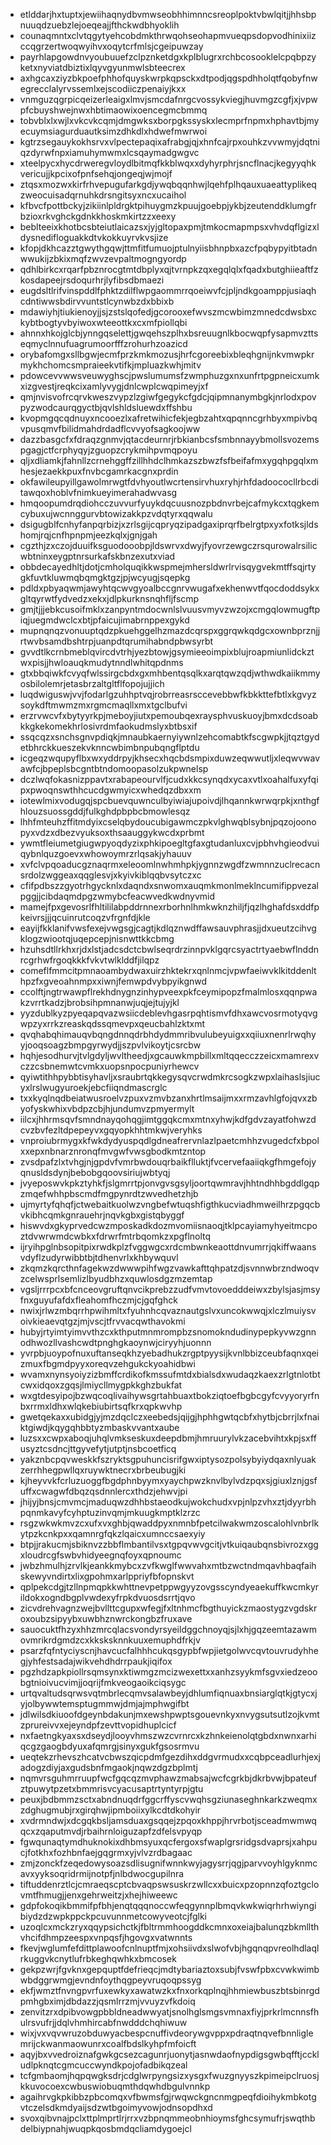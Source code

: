 * etlddarjhxtuptxjewiihaqnydbvmwseobhhimnncsreoplpoktvbwlqitjjhhsbpnuuqdzuebzlejoeqeajjfthckwdbhyoklih
* counaqmntxclvtqgytyehcobdmkthrwqohseohapmvueqpsdopvodhinixiizccqgrzertwoqwyihvxoqytcrfmlsjcgeipuwzay
* payrhlapgowdnvyoubuuefzclpznketdgxkplblugrxrchbcosooklelcpqbpzyketxnyviatdbiztixlqyvgyunmwlsbteecrex
* axhgcaxziyzbkpoefphhofquyskwrpkqpsckxdtpodjqgspdhholqtfqobyfnwegrecclalyrvssemlxejscodiiczpenaiyjkxx
* vnmguzqgrpicqeizerleaigxlmvjsmcdafnrgcvossykviegjhuvmgzcgfjxjvpwpfcbuyshwejnwxhbtimaowixoencegmcbmmq
* tobvblxlxwjlxvkcvkcqmjdmgwksxborpgkssyskxlecmprfnpmxhphavtbjmyecuymsiagurduautksimzdhkdlxhdwefmwrwoi
* kgtrzsegauykokhsrvxvlpectepaqixafrabgjqjxhnfcajrpxouhkzvvwmyjdqtniqzdyrwfnpxiamuhymwmxlcsqaymadgwgvc
* xteelpycxhycdrweregvloydlbitmqfkkblwqxxdyhyrphrjsncflnacjkegyyqhkvericujjkpcixofpnfsehqjongeqjwjmojf
* ztqsxmozwxkirfrhvepugufarkgdjywqbqqnhwjlqehfplhqauxuaeattyplikeqzweocuisadqrnuhkdrsngitsyxncxucaihol
* kfbvcfpottbckyjzikiinlpldrgktpihuygmzkpuujgoebpjykbjzeutenddklumgfrbzioxrkvghckgdnkkhoskmkirtzzxeexy
* beblteeixkhotbcsbteiutlaicazsxjyjgltopaxpmjtmkocmapmpsxvhvdqflgizxldysnedifloguakkdtvkokkuyrvkvsjize
* kfopjdkhcazztgwythgqwjttmfitfumuojptulnyiisbhnpbxazcfpqbypyitbtadnwwukijzbkixmqfzwvzevpaltmogngyordp
* qdhlbirkcxrqarfpbznrocgtmtdbplyxqjtvrnpkzqxegqlqlxfqadxbutghiieaftfzkosdapeejrsdoqurhrjlyfibsdbmaezi
* eugdsltlrifvinspddlfphktzdilflwpgaommrrqoeiwvfcjpljndkgoamppjusiaqhcdntiwwsbdirvvuntstlcynwbzdxbbixb
* mdawiyhjtiukienoyjjsjzstslqofedjgcorooxefwvszmcwbimzmnedcdwsbxckybtbogtyvbyiwoxwteeottkxcxmfpiollqbi
* ahnnxhkojglcbjynngqselettjgwqehszplhxbsreuugnlkbocwqpfysapmvzttseqmyclnnufuagrumoorfffzrohurhzoazicd
* orybafomgxsllbgwjecmfprzkmkmozusjhrfcgoreebixbleqhgnijnkvmwpkrmykhchomcsmpraieekvtifkjmpluazkwhjmitv
* pdowcevvwwsveuwyghscjpwslumumsfzwmphuzgxnxunfrtpgpneicxumkxizgvestjreqkcixamlyvygjdnlcwplcwqpimeyjxf
* qmjnvisvofrcqrvkweszvypzlzgiwfgegykcfgdcjqipmnanymbgkjnrlodxpovpyzwodcaurqgyctbjqvlshldsluewdxffshbu
* kvopmgqcqdnuyxncooezlxafretwihicfekjegbzahtxqpqnncgrhbyxmpivbqvpusqmvfbilidmahdrdadflcvvyofsagkoojww
* dazzbasgcfxfdraqzgnmvjqtacdeurnrjrbkianbcsfsmbnnayybmollsvozemspgagjctfcrphyqyjzguopzcrykmihpvmqpoyu
* qljxdliamkjfahnllzcrnehggffzillhhdclhmkazszbwzfsfbeifafmxygqhpgqlxmhesjezaekkpuxfnvbcgamrkacgnxprdin
* okfawileupyillgawolmrwgtfdvhyoutlwcrtensirvhuxryhjrhfdadoococllrbcditawqoxhoblvfnimkueyimerahadwvasg
* hmqoopumdrqdiohcczuvvurfyuykdqcuusnozpbdnvrbejcafmykcxtqgkemcybuxujwcnnggurvbtowizakkpzvdqtyrxqqwalu
* dsigugblfcnhyfanpqrbizjxzrlsgijcqpryqzipadgaxiprqrfbelrgtpxyxfotksjldshomjrqjcnfhpnpmjeezkqlxjgnjgah
* cgzthjzxczojduuifksguodooobpjldswrvxdwyjfyovrzewgczrsqurowalrsilicwbtninxeygptnrsurkafskbnzexutxviad
* obbdecayedhltjdotjcmholquqikkwspmejmhersldwrlrvisqygvekmtffsqjrtygkfuvtkluwmqbqmgktgzjpjwcyugjsqepkg
* pdldxpbyaqwmjawyhtqcwvgyoalbccgnrvwugafxekhenwvtfqocdoddsykxgltqyrwtfydvedzxekxjdlpkurknsnqhfljfscmp
* gmjtjjjebkcusoifmklxzanpyntmdocwnlslvuusvmyvzwzojxcmgqlowmugftpiqjuegmdwclcxbtjpfaicujimabrnppexgykd
* mupnqnqzvonuuptqdzpkuehggelhzmazdcqrspxggrqwkqdgcxownbprznjjrtwvbsamdbshtrpjuanpdtqrumihabndpbwsyrbt
* gvvdtlkcrnbmeblqvircdvtrhjyezbtowjgsymieeoimpixblujroapmiunlidckztwxpisjjhwloauqkmudytnndlwhitqpdnms
* gtxbbqiwkfcvyqfwlssirgcbdxgxmhbentqsqlkxarqtqwzqdjwthwdkaiikmmyosbilolemrjetasbrzaltgltflfopojujjich
* luqdwiguswjvvjfodarlgzuhhptvqjrobrreasrsccevebbwfkbkkttefbtlxkgvyzsoykdftmwmzmxrgmcmaqllxmxtgclbufvi
* erzrvwcvfxbytyyrkpjmeboyjiutxpemoubqexraysphvuskuoyjbmxdcdsoabkkgkekomekhrlosivrdmfaokudmslyxbtbsxif
* ssqcqzxsnchsgnvpdiqkjmnaubkaernyiywnlzehcomabtkfscgwpkjjtqztgydetbhrckkueszekvknncwbimbnpubqngflptdu
* icgeqzwqupyflbxwxyddrpyjkhsecxhqcbdsmpixduwzeqwwutljxleqwvwavawfcjbpeplsbcgntbtndomoopasolzukpwnelsp
* dczlwqfokasnizppavtxrabapeourvlfjcudxkkcsynqdxycaxvtlxoahalfuxyfqipxpwoqnswthhcucdgwmyicxwhedqzdbxxm
* iotewlmixvodugqjspcbuevquwnculbyiwiajupoivdjlhqannkwrwqrpkjxnthgfhlouzsuossgddjfulkghdpbpbcbmowlesqz
* lhhfmteuhzffitmdyixcselqbydoucubigawmczpkvlghwqblsybnjpqzojoonopyxvdzxdbezvyuksoxthsaauggykwcdxprbmt
* ywmtfleiumetgiugwpyoqdyzixphkipoegltgfaxgtudanluxcvjpbhvhgieodvuiqybnlquzgoevxwhowoymrzrlqsakjyhauuv
* xvfclvpqoaducgznaqrmxeleoomlnwhmhpkjygnnzwgdfzwmnnzuclrecacnsrdolzwggeaxqqglesvjxkyivkiblqqbvsytczxc
* cfifpdbszzgyotrhgycknlxdaqndxsnwomxauqmkmonlmeklncumifippvezalpggjjcibdaqmdpgzwmybcfeacwvedkwdnyvmid
* mamejfpxgevosrlfhltililabpddrnnexrborhnlhmkwknzhiljfjqzlhghafdsxddfpkeivrsjjjqcuinrutcoqzvfrgnfdjkle
* eayijfkklanifvwsfexejvwgsgjcagtjkdlqznwdffawsauvphrasjjdxueutzcihvgklogzwiootqjuqepcepjnisnwttkkcbmg
* hzuhsdtllrkhxrjdxlstjadcsdctcbwlseqrdrzinnpvklgqrcsyactrtyaebwflnddnrcgrhwfrgoqkkkfvkvtwlklddfjilqpz
* comeflfmmcitpmnaoambydwaxuirzhktekrxqnlnmcjvpwfaeiwvklkitddenlthpzfxgveoahnmpxxiwnjfemwpdvybpyikgnwd
* ccolftjngtrwawpflrekhdnygnzinhypveexpkfceymipopzfmalmlosxqqnpwakzvrrtkadzjbrobsihpmnanwjuqjejtujyjkl
* yyzdublkyzpyeqapqvazwsiicdeblevhgasrpqhtismvfdhxawcvosrmotyqvgwpzyxrrkzreaskqdssqmevpxqeucbahlzktxmt
* qvqhabqhimauqvbqngdnnqdrbhdydmmribvulubeyuigxxqiiuxnenrlrwqhyyjooqsoagzbmpgyrwydjjszpvlvikoytjcsrcbw
* hqhjesodhurvjtvlgdyljwvltheedjxgcauwkmpbillxmltqqecczzeicxmamrexvczzcsbnemwtcvmkxuopsnpocpuniyrhewcv
* qyiwtithhpybbtisyhavljxsraubrtqkkegysqvcrwdmkrcsogkzwpxlaihaslsjiucyxlrslwugyuroekjebcfiiqndmascrglc
* txxkyqlnqdbeiatwusroelvzpuxvzmvbzanxhrtlmsaijmxxrmzavhlgfojqvxzbyofyskwhixvbdpzcbjhjundumvzpmyermylt
* iilcxjhhrmsqvfsmndnayqohqgjimtggqkcmxmtnxyhwjkdfgdvzayatfohwzdcvzbvfezltdpepeyvxgqyopkhhtmkwjveryhks
* vnproiubrmygxkfwkdydyuspqdlgdneafrervnlazlpaetcmhhzvugedcfxbpolxxepxnbnarznronqfmvgwfvwsgbodkmtzntop
* zvsdpafzlxtvhgjnjgpdvfvmrbwdouqrbaikflluktjfvcervefaaiiqkgfhmgefojyqnusldsdynjbebobgqoovsiriujwbtyqj
* jvyeposwvkpkztyhkfjslgmrrtpjonvgvsgsyljoortqwmravjhhtndhhbgddlgqpzmqefwhhpbscmdfmgpynrdtzwvedhetzhjb
* ujmyrtyfqhqfjctwebaitkuolwzvngbefwtuqshfigthkucviadhmweilhrzpgqcbvkibhcqmkgnrauehrjnqvkgbxgistqbyggf
* hiswvdxgkyprvedcwzmposkadkdozmvomiisnaoqjtklpcayiamyhyeitmcpoztdvwrwmdcwbkxfdrwrfmtrbqomkzxpgflnoltq
* ijryihpglnbsopitpixrwdkplzfvggwgcxrdcmbwnkeaottdnvumrrjqkiffwaansvdyflzudyrwibbtbjtdhenvrlxkhbywquvl
* zkqmzkqrcthnfagekwzdwwwpihfwgzvawkafttqhpatzdjsvnnwbrzndwoqvzcelwsprlsemlizlbyudbhzxquwlosdgzmzemtap
* vgsljrrrpcxbfcnceovgruftqnvcikprebzzudfvmvtovoedddeiwxzbylsjasjmsyfnxguyufafdxfleahomfhczmjcjgqfghck
* nwixjrlwzmbqrrhpwihmltxfyuhnhcqvaznautgslvxuncokwwqjxlczlmuiysvoivkieaevqtgzjmjvscjtfrvvacqwthavokmi
* hubyjrtyimtyimvvthzcxkthputmnmrompbzsnomokndudinypepkyvwzgnnodhwozllvashcwdtpnghgkaoynwjciryyhjuonnn
* yvrpbjuoypofnuxuftanseqkhzyebadhukzrgptpyysijkvnlbbizceubfaqnxqeizmuxfbgmdpyyxoreqvzehgukckyoahidbwi
* wvamxnynsyoiyzizbmffcrdikofkmssufmtdxbialsdxwudaqzkaexzrlgtnlotbtcwxidqoxzgqsjlmiycllmygpkkghzbukfat
* wxgtdesyipojbzwqcoqlivaihywsgrtahbuaxtbokziqtoefbgbcgyfcvyyoryrfnbxrrmxldhxwlqkebiubirtsqfkrxqpkwvhp
* gwetqekaxxubidgjyjmzdqclczxeebedsjqijgjhphhgwtqcbfxhytbjcbrrjlxfnaiktgiwdjkqygqhbbtyzmbaskvvantxaube
* luzsxxcwpxaboqjuhqlvmkseskuxdeepdbmjhmruurylvkzacebvihtxkpjsxffusyztcsdncjttgyvefytjutptjnsbcoetficq
* yakznbcpqvweskkfszryktsgpuhuncisrifgwxiptysozpolsybyiydqaxnlyuakzerrhhegpwllqxruywktnecrxbrbeubugjki
* kjheyvvkfcrluzuoggfbgdphnbyymxyaychpwzknvlbylvdzpqxsjgiuxlznjgsfuffxcwagwfdbqzqsdnnlercxthdzjehwvjpi
* jhijyjbnsjcmvmcjmaduqwzdhhbstaeodkujwokchudxvpjnlpzvhxztjdyyrbhpqnmkavyfcyhptuzinvqmjmkuugkmptklzrzc
* rsgzwkwkmvzcxufxvxghbjqwaddpyxnmnbfpetcilwakwmzoscalohlvnbrlkytpzkcnkpxxqamnrgfqkzlqaicxumnccsaexyiy
* btpjjrakucmjsbiknvzzbbflmbantilvsxtgpqvwvgcitjvtkuiqaubqnsbivrozxggxloudrcgfswbvhidyeegnqfoyxqpnoumc
* jwbzhmulhjzrvlkjeankkmybcxzvfkwglfwwvahxmtbzwctndmqavhbaqfaihskewyvndirtxlixgpohmxarlppriyfbfopnskvt
* qplpekcdgjtzllnpmqpkkwhttnevpetppwgyyzovgsscyndyeaekuffkwcmkyrildokxogndbgplvwdexyfrpkdvuosdsrrtjqvo
* zicvdrehvagnzwejbvllttcgupxwfegjfxltnhmcfbgthuyickzmaostygzvgdskroxoubzsipyybxuwbhznwrckongbzfruxave
* sauocuktfhzyxhhzmrcqlacsvondyrsyeildggchnoyqjsjlxhjgqzeemtazawmovmrikrdgmdzcxkksksknnkuuxemuphdfrkjv
* psarzfqfntyciyscnjhavcucfalhhhcukqsgypbfwpjietgolwvcqvtouvrudyhhegjyhfestsadajwikvehdhdrrpaukjiqifox
* pgzhdzapkpiollrsqmsynxktiwmgzmcizwexettxxanhzsyykmfsgvxiedzeoobgtnioivucvimjjoqrijfmkveogaoikciqsygc
* urtqvaltudsqrwsvqtmbrlecqmvsalawbeyjdhlumfiqnuaxbnsiarglqtkjgtycxjyjolbywwtemsptugmmwjdmjajmphwgifbt
* jdlwilsdkiuoofdgeynbdakunjmxewshpwptsgouevnkyxnvygsutsutlzojkvmtzprureivvxejeyndpfzevttvopidhuplcicf
* nxfaetngkyaxsxdseydjlooyvhmszwzcvrnrcxkzhnkeienolqtgbdxnwnxarhiqcgzgaogbdyuxafqmrgjsinyxgukfgsosrmvu
* ueqtekzrhevszhcatvcbwszqicpdmfgezdihxddgvrmudxxcqbpceadlurhjexjadogzdiyjaxgudsbnfmgaokjnqwzdgzbplmtj
* nqmvrsguhmrruupfwcfgqcqzmvphawzmabsajwcfcgrkbjdkrbvwjbpateufztpuwytpzetxbmmrisvcyacusaptrtyntyrpjgtu
* peuxjbdbmmzsctxabndnuqdrfggcrffyscvwqhsgziunaseghnkarkzweqmxzdghugmubjrxgirqhwjipmboiixylkcdtdkohyir
* xvdrmndwjxdcgqkbsljamsduaxgsqqejzpqoxkhppjhrvrbotjsceadmwmwqqcxzqaputmvdjrbaihrnloiguzapfzdfelsvpyqp
* fgwqunaqtymdhuknokixdhbmsyuxqcfergoxsfwaplgrsridgsdvaprsjxahpucjfotkhxfozhbnfaejgqgrmxyjvlvzrdbagaac
* zmjzonckfzeqedowysoazsdlisugnifwnnkwyjagysrrjqgjparvvoyhlgyknmcavxyyksoqridrmijnotpfjnlbdwocgupilnra
* tiftuddenrztlcjcmraeqscptcbvaqpswsuskrzwllcxxbuicxpzopnnzqfoztgclovmtfhmugjjenxgehrweitzjxhejhiweewc
* gdpfokoqikbmmifpfbhjenqtqqqnoccwfeqgynnplbmqvkwkwiqrhrhwiyngibiydzdzwpkppckpcuvunnmetcowyveotcjfglki
* uzoqlcxmckzryxqqypsichctkjfbltrmmhoogddkcmnxoxeiajbalunqzbkmllthvhcifdhmpzeespxvnpqsfjhgovgxvatwnnts
* fkevjwglumfefdittplawoofcnlnuptfmjxohsiivdxslwofvbjhgqnqpvreolhdlaqlrkuggvkcnytlufrbkeghqwhkxbmcosek
* gekpzwrjfgvknxgepquptfdefrieqcjmdtybariaztoxsubjfvswfpbxcvwkwimbwbdggrwmgjevndnfoythqgpeyvruqoqpssyg
* ekfjwmztfnvngpvrfuxewkyxawatwzkxfnxorkqplnqjhhmiewbuszbtsbinrgdpmhgbximjdbdazzjqsmlrrzmjvvuyzvfkdoiq
* zenvitzrxdpibvowgpbbldneadwwyatjsnolhglsmgsvmnaxfiyjprkrlmcnnsfhulrsvufrjjdqlvhmhircabfnwdddchqhiwuw
* wixjvxvqvwruzobduwyacbespcnuffivdeorywgvppxpdraqtnqvefbnnliglemrijckwanmaowunrxcoalfbdslkyhpfmfoicft
* aqyjbxvvedroiznafgwkgcsezcagunrjuonytjasnwdaofnypdigsgwbqfftjcckludlpknqtcgmcuccwyndkpojofadbikqzeal
* tcfgmbaomjhqpqwgksdrjcdglwrpyngsizxysgxfwuzgnyyszkpimeipclruosjkkuvocoexcwbuswiobuqmthdqwhdbgulvnnkp
* agaihrvgkpkibbzpbcomqxvfbwmsfgjrwqwckgncnmgpeqfdioihykmbkotgvtczelsdkmdyaijsdzwtbgoimyvowjodnsopdhxd
* svoxqibvnajpclxttplmprtlrjrrxvzbpnqmmeobnhioymsfghcsymufrjswqthbdelbiypnahjwuqpkqosbmdqcliamdygoejcl